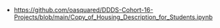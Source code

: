 - https://github.com/oasquared/DDDS-Cohort-16-Projects/blob/main/Copy_of_Housing_Description_for_Students.ipynb

